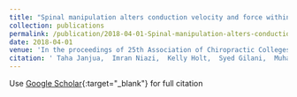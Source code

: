 ```yaml
---
title: "Spinal manipulation alters conduction velocity and force within the Tibialis Anterior Muscle"
collection: publications
permalink: /publication/2018-04-01-Spinal-manipulation-alters-conduction-velocity-and-force-within-the-Tibialis-Anterior-Muscle
date: 2018-04-01
venue: 'In the proceedings of 25th Association of Chiropractic Colleges Research Agenda Conference (ACC-RAC 2018)'
citation: ' Taha Janjua,  Imran Niazi,  Kelly Holt,  Syed Gilani,  Muhammad Nabeel,  Ernest Kamavuako,  Heidi Haavik, &quot;Spinal manipulation alters conduction velocity and force within the Tibialis Anterior Muscle.&quot; In the proceedings of 25th Association of Chiropractic Colleges Research Agenda Conference (ACC-RAC 2018), 2018.'
---
```

Use [Google Scholar](https://scholar.google.com/scholar?q=Spinal+manipulation+alters+conduction+velocity+and+force+within+the+Tibialis+Anterior+Muscle){:target="_blank"} for full citation